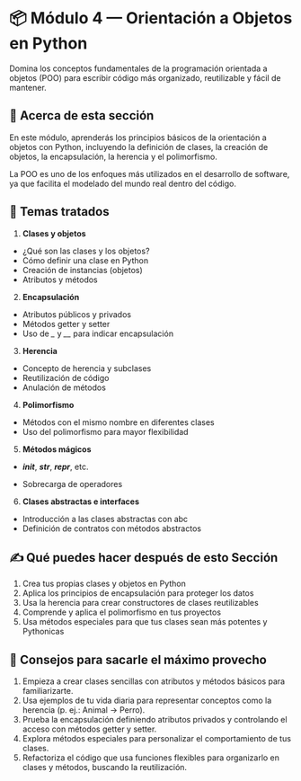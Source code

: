 # 📦 Módulo 4 — Orientación a Objetos en Python

Domina los conceptos fundamentales de la programación orientada a objetos (POO) para escribir código más organizado, reutilizable y fácil de mantener.

## 🔹 Acerca de esta sección

En este módulo, aprenderás los principios básicos de la orientación a objetos con Python, incluyendo la definición de clases, la creación de objetos, la encapsulación, la herencia y el polimorfismo.

La POO es uno de los enfoques más utilizados en el desarrollo de software, ya que facilita el modelado del mundo real dentro del código.

## 📖 Temas tratados

1. **Clases y objetos**

- ¿Qué son las clases y los objetos?
- Cómo definir una clase en Python
- Creación de instancias (objetos)
- Atributos y métodos

2. **Encapsulación**

- Atributos públicos y privados
- Métodos getter y setter
- Uso de *_* y *__* para indicar encapsulación

3. **Herencia**

- Concepto de herencia y subclases
- Reutilización de código
- Anulación de métodos

4. **Polimorfismo**

- Métodos con el mismo nombre en diferentes clases
- Uso del polimorfismo para mayor flexibilidad

5. **Métodos mágicos**

- *__init__*, *__str__*, *__repr__*, etc.

- Sobrecarga de operadores

6. **Clases abstractas e interfaces**

- Introducción a las clases abstractas con abc
- Definición de contratos con métodos abstractos

## ✍️ Qué puedes hacer después de esto Sección

1. Crea tus propias clases y objetos en Python
2. Aplica los principios de encapsulación para proteger los datos
3. Usa la herencia para crear constructores de clases reutilizables
4. Comprende y aplica el polimorfismo en tus proyectos
5. Usa métodos especiales para que tus clases sean más potentes y Pythonicas

## 🚀 Consejos para sacarle el máximo provecho

1. Empieza a crear clases sencillas con atributos y métodos básicos para familiarizarte.
2. Usa ejemplos de tu vida diaria para representar conceptos como la herencia (p. ej.: Animal → Perro).
3. Prueba la encapsulación definiendo atributos privados y controlando el acceso con métodos getter y setter.
4. Explora métodos especiales para personalizar el comportamiento de tus clases.
5. Refactoriza el código que usa funciones flexibles para organizarlo en clases y métodos, buscando la reutilización.